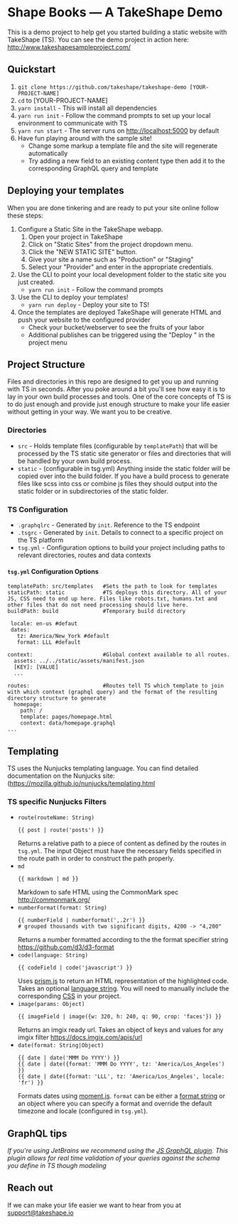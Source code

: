 # Shape Books — A TakeShape Demo
This is a demo project to help get you started building a static website with TakeShape (TS). You can see the demo project in action here: http://www.takeshapesampleproject.com/


## Quickstart
 
1. `git clone https://github.com/takeshape/takeshape-demo [YOUR-PROJECT-NAME]`
1. `cd` to [YOUR-PROJECT-NAME]
1. `yarn install` - This will install all dependencies 
1. `yarn run init` - Follow the command prompts to set up your local environment to communicate with TS
1. `yarn run start` -  The server runs on [http://localhost:5000](http://localhost:5000) by default
1. Have fun playing around with the sample site!
    - Change some markup a template file and the site will regenerate automatically
    - Try adding a new field to an existing content type then add it to the corresponding GraphQL query and template


## Deploying your templates
When you are done tinkering and are ready to put your site online follow these steps:
1. Configure a Static Site in the TakeShape webapp.
    1. Open your project in TakeShape
    1. Click on "Static Sites" from the project dropdown menu.
    1. Click the "NEW STATIC SITE" button.
    1. Give your site a name such as "Production" or "Staging"
    1. Select your "Provider" and enter in the appropriate credentials.
1. Use the CLI to point your local development folder to the static site you just created.
    - `yarn run init` - Follow the command prompts
1. Use the CLI to deploy your templates! 
    - `yarn run deploy` - Deploy your site to TS!
1. Once the templates are deployed TakeShape will generate HTML and push your website to the configured provider
    - Check your bucket/webserver to see the fruits of your labor
    - Additional publishes can be triggered using the "Deploy <sitename>" in the project menu    

## Project Structure
Files and directories in this repo are designed to get you up and running with TS in seconds. After you poke around a bit you'll see how easy it is to lay in your own build processes and tools. One of the core concepts of TS is to do just enough and provide just enough structure to make your life easier without getting in your way. We want you to be creative. 

### Directories
- `src` - Holds template files (configurable by `templatePath`) that will be processed by the TS static site generator or files and directories that will be handled by your own build process. 
- `static` - (configurable in tsg.yml) Anything inside the static folder will be copied over into the build folder. If you have a build process to generate files like scss into css or combine js files they should output into the static folder or in subdirectories of the static folder.
   
### TS Configuration
- `.graphqlrc` - Generated by `init`. Reference to the TS endpoint
- `.tsgrc` -  Generated by `init`.  Details to connect to a specific project on the TS platform
- `tsg.yml` - Configuration options to build your project including paths to relevant directories, routes and data contexts

#### `tsg.yml` Configuration Options

```
templatePath: src/templates   #Sets the path to look for templates
staticPath: static            #TS deploys this directory. All of your JS, CSS need to end up here. Files like robots.txt, humans.txt and other files that do not need processing should live here.
buildPath: build              #Temporary build directory
 
 locale: en-us #defaut
 dates:
   tz: America/New_York #default
   format: LLL #default

context:                      #Global context available to all routes. 
  assets: ../../static/assets/manifest.json
  [KEY]: [VALUE]
  ...
  
routes:                       #Routes tell TS which template to join with which context (graphql query) and the format of the resulting directory structure to generate
  homepage:
    path: /
    template: pages/homepage.html
    context: data/homepage.graphql
...    
 ```

## Templating
TS uses the Nunjucks templating language. You can find detailed documentation on the Nunjucks site: (https://mozilla.github.io/nunjucks/templating.html

### TS specific Nunjucks Filters
- `route(routeName: String)`
  ```
  {{ post | route('posts') }}
  ```
  Returns a relative path to a piece of content as defined by the routes in `tsg.yml`. The input Object must have the necessary fields specified in the route path in order to construct the path properly.  
- `md`
  ```
  {{ markdown | md }}
  ```
  Markdown to safe HTML using the CommonMark spec http://commonmark.org/   
- `numberFormat(format: String)`
  ```
  {{ numberField | numberformat(',.2r') }}
  # grouped thousands with two significant digits, 4200 -> "4,200"
  ```
  Returns a number formatted according to the the format specifier string https://github.com/d3/d3-format
- `code(language: String)`
  ```
  {{ codeField | code('javascript') }}
  ```
  Uses [prism.js](http://prismjs.com/) to return an HTML representation of the highlighted code. Takes an optional [language string](http://prismjs.com/#languages-list). You will need to manually include the corresponding [CSS](https://github.com/PrismJS/prism/tree/gh-pages/themes) in your project. 
- `image(params: Object)`
  ```
  {{ imageField | image({w: 320, h: 240, q: 90, crop: 'faces'}) }}
  ```
  Returns an imgix ready url. Takes an object of keys and values for any imgix filter https://docs.imgix.com/apis/url
- `date(format: String|Object)`
  ```
  {{ date | date('MMM Do YYYY') }}
  {{ date | date({format: 'MMM Do YYYY', tz: 'America/Los_Angeles') }}
  {{ date | date({format: 'LLL', tz: 'America/Los_Angeles', locale: 'fr') }}
  ```
  Formats dates using [moment.js](https://momentjs.com/). `format` can be either a [format string](https://momentjs.com/docs/#/displaying/format/) or an object where you can specify a format and override the default timezone and locale (configured in `tsg.yml`).

## GraphQL tips
*If you're using JetBrains we recommend using the  [JS GraphQL plugin](https://github.com/jimkyndemeyer/js-graphql-intellij-plugin). This plugin allows for real time validation of your queries against the schema you define in TS though modeling*

## Reach out
If we can make your life easier we want to hear from you at [support@takeshape.io](mailto:support@takeshape.io)
